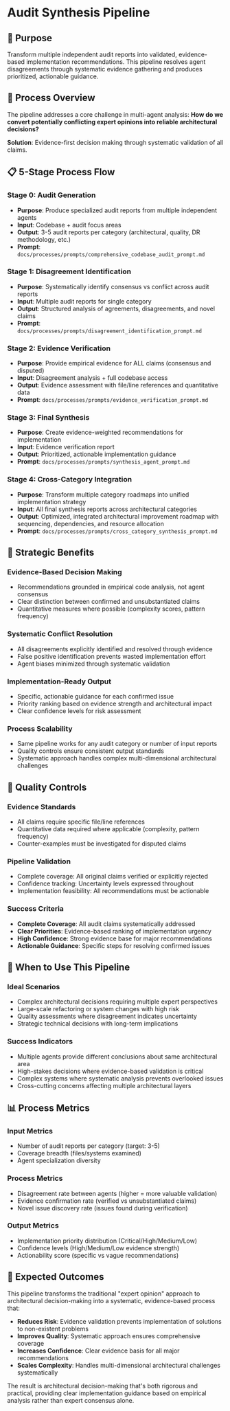 # Audit Synthesis Pipeline

## 🎯 Purpose

Transform multiple independent audit reports into validated, evidence-based implementation recommendations. This pipeline resolves agent disagreements through systematic evidence gathering and produces prioritized, actionable guidance.

## 🔄 Process Overview

The pipeline addresses a core challenge in multi-agent analysis: **How do we convert potentially conflicting expert opinions into reliable architectural decisions?**

**Solution**: Evidence-first decision making through systematic validation of all claims.

## 📋 5-Stage Process Flow

### **Stage 0: Audit Generation**
- **Purpose**: Produce specialized audit reports from multiple independent agents
- **Input**: Codebase + audit focus areas
- **Output**: 3-5 audit reports per category (architectural, quality, DR methodology, etc.)
- **Prompt**: `docs/processes/prompts/comprehensive_codebase_audit_prompt.md`

### **Stage 1: Disagreement Identification**
- **Purpose**: Systematically identify consensus vs conflict across audit reports
- **Input**: Multiple audit reports for single category
- **Output**: Structured analysis of agreements, disagreements, and novel claims
- **Prompt**: `docs/processes/prompts/disagreement_identification_prompt.md`

### **Stage 2: Evidence Verification**
- **Purpose**: Provide empirical evidence for ALL claims (consensus and disputed)
- **Input**: Disagreement analysis + full codebase access
- **Output**: Evidence assessment with file/line references and quantitative data
- **Prompt**: `docs/processes/prompts/evidence_verification_prompt.md`

### **Stage 3: Final Synthesis**
- **Purpose**: Create evidence-weighted recommendations for implementation
- **Input**: Evidence verification report
- **Output**: Prioritized, actionable implementation guidance
- **Prompt**: `docs/processes/prompts/synthesis_agent_prompt.md`

### **Stage 4: Cross-Category Integration**
- **Purpose**: Transform multiple category roadmaps into unified implementation strategy
- **Input**: All final synthesis reports across architectural categories
- **Output**: Optimized, integrated architectural improvement roadmap with sequencing, dependencies, and resource allocation
- **Prompt**: `docs/processes/prompts/cross_category_synthesis_prompt.md`

## 🎯 Strategic Benefits

### **Evidence-Based Decision Making**
- Recommendations grounded in empirical code analysis, not agent consensus
- Clear distinction between confirmed and unsubstantiated claims
- Quantitative measures where possible (complexity scores, pattern frequency)

### **Systematic Conflict Resolution**
- All disagreements explicitly identified and resolved through evidence
- False positive identification prevents wasted implementation effort
- Agent biases minimized through systematic validation

### **Implementation-Ready Output**
- Specific, actionable guidance for each confirmed issue
- Priority ranking based on evidence strength and architectural impact
- Clear confidence levels for risk assessment

### **Process Scalability**
- Same pipeline works for any audit category or number of input reports
- Quality controls ensure consistent output standards
- Systematic approach handles complex multi-dimensional architectural challenges

## 🔧 Quality Controls

### **Evidence Standards**
- All claims require specific file/line references
- Quantitative data required where applicable (complexity, pattern frequency)
- Counter-examples must be investigated for disputed claims

### **Pipeline Validation**
- Complete coverage: All original claims verified or explicitly rejected
- Confidence tracking: Uncertainty levels expressed throughout
- Implementation feasibility: All recommendations must be actionable

### **Success Criteria**
- **Complete Coverage**: All audit claims systematically addressed
- **Clear Priorities**: Evidence-based ranking of implementation urgency
- **High Confidence**: Strong evidence base for major recommendations
- **Actionable Guidance**: Specific steps for resolving confirmed issues

## 🚀 When to Use This Pipeline

### **Ideal Scenarios**
- Complex architectural decisions requiring multiple expert perspectives
- Large-scale refactoring or system changes with high risk
- Quality assessments where disagreement indicates uncertainty
- Strategic technical decisions with long-term implications

### **Success Indicators**
- Multiple agents provide different conclusions about same architectural area
- High-stakes decisions where evidence-based validation is critical
- Complex systems where systematic analysis prevents overlooked issues
- Cross-cutting concerns affecting multiple architectural layers

## 📊 Process Metrics

### **Input Metrics**
- Number of audit reports per category (target: 3-5)
- Coverage breadth (files/systems examined)
- Agent specialization diversity

### **Process Metrics**  
- Disagreement rate between agents (higher = more valuable validation)
- Evidence confirmation rate (verified vs unsubstantiated claims)
- Novel issue discovery rate (issues found during verification)

### **Output Metrics**
- Implementation priority distribution (Critical/High/Medium/Low)
- Confidence levels (High/Medium/Low evidence strength)
- Actionability score (specific vs vague recommendations)

## 🎯 Expected Outcomes

This pipeline transforms the traditional "expert opinion" approach to architectural decision-making into a systematic, evidence-based process that:

- **Reduces Risk**: Evidence validation prevents implementation of solutions to non-existent problems
- **Improves Quality**: Systematic approach ensures comprehensive coverage
- **Increases Confidence**: Clear evidence basis for all major recommendations  
- **Scales Complexity**: Handles multi-dimensional architectural challenges systematically

The result is architectural decision-making that's both rigorous and practical, providing clear implementation guidance based on empirical analysis rather than expert consensus alone.